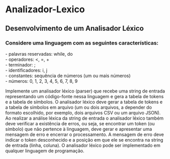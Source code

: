 # Analizador-Lexico

<h2>Desenvolvimento de um Analisador Léxico</h2>

<h3> Considere uma linguagem com as seguintes características:</h3>

<p> - palavras reservadas: while, do <br>
 - operadores: <, =, + <br>
 - terminador: ; <br>
 - identificadores: i, j <br>
 - constantes: sequência de números (um ou mais números) <br>
 - números: 0, 1, 2, 3, 4, 5, 6, 7, 8, 9 <br>
 </p>
 
 <p> Implemente um analisador léxico (parser) que recebe uma string de entrada representando um código-fonte nessa linguagem e gera a tabela de tokens e a tabela de símbolos. O analisador léxico deve gerar a tabela de tokens e a tabela de símbolos em arquivo (um ou dois arquivos, a depender do formato escolhido, por exemplo, dois arquivos CSV ou um arquivo JSON). Ao realizar a análise léxica da string de entrada o analisador léxico também deve verificar a existência de erros, ou seja, se encontrar um token (ou símbolo) que não pertence à linguagem, deve gerar e apresentar uma mensagem de erro e encerrar o processamento. A mensagem de erro deve indicar o token desconhecido e a posição em que ele se encontra na string de entrada (linha, coluna). O analisador léxico pode ser implementado em qualquer linguagem de programação.<p>

 
 

